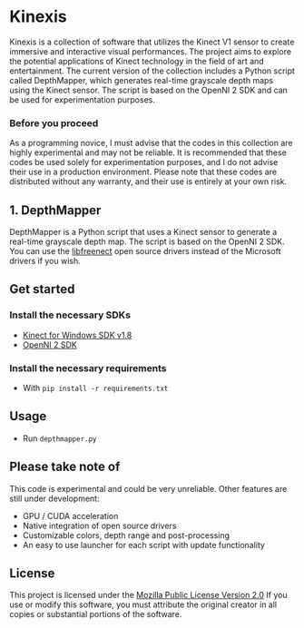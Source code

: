 # Kinexis
Kinexis is a collection of software that utilizes the Kinect V1 sensor to create immersive and interactive visual performances. The project aims to explore the potential applications of Kinect technology in the field of art and entertainment. The current version of the collection includes a Python script called DepthMapper, which generates real-time grayscale depth maps using the Kinect sensor. The script is based on the OpenNI 2 SDK and can be used for experimentation purposes.

### Before you proceed
As a programming novice, I must advise that the codes in this collection are highly experimental and may not be reliable. It is recommended that these codes be used solely for experimentation purposes, and I do not advise their use in a production environment. Please note that these codes are distributed without any warranty, and their use is entirely at your own risk.

## 1. DepthMapper

DepthMapper is a Python script that uses a Kinect sensor to generate a real-time grayscale depth map. The script is based on the OpenNI 2 SDK. You can use the [libfreenect](https://github.com/OpenKinect/libfreenect) open source drivers instead of the Microsoft drivers if you wish.

## Get started

### Install the necessary SDKs
- [Kinect for Windows SDK v1.8](https://www.microsoft.com/en-us/download/details.aspx?id=40278)
- [OpenNI 2 SDK](https://structure.io/openni)

### Install the necessary requirements
- With `pip install -r requirements.txt`

## Usage
- Run `depthmapper.py`

## Please take note of
This code is experimental and could be very unreliable.
Other features are still under development:
- GPU / CUDA acceleration
- Native integration of open source drivers
- Customizable colors, depth range and post-processing
- An easy to use launcher for each script with update functionality

## License
This project is licensed under the [Mozilla Public License Version 2.0](https://github.com/saides-code/Kinexis/blob/main/LICENSE.md) If you use or modify this software, you must attribute the original creator in all copies or substantial portions of the software.
